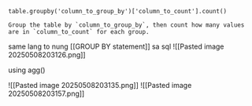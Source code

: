 ```
table.groupby('column_to_group_by')['column_to_count'].count()

Group the table by `column_to_group_by`, then count how many values are in `column_to_count` for each group.
```

same lang to nung [[GROUP BY statement]] sa sql
![[Pasted image 20250508203126.png]]

using agg()

![[Pasted image 20250508203135.png]]
![[Pasted image 20250508203157.png]]